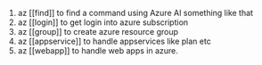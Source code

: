 1. az [[find]] to find a command using Azure AI something like that
2. az [[login]] to get login into azure subscription
3. az [[group]] to create azure resource group
4. az [[appservice]] to handle appservices like plan etc
5. az [[webapp]] to handle web apps in azure. 